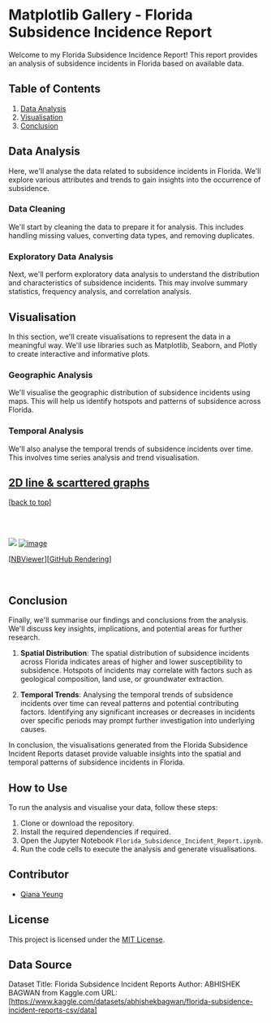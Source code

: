 # Matplotlib Gallery - Florida Subsidence Incidence Report

Welcome to my Florida Subsidence Incidence Report! This report provides an analysis of subsidence incidents in Florida based on available data.

## Table of Contents
1. [Data Analysis](#data-analysis)
2. [Visualisation](#visualisation)
3. [Conclusion](#conclusion)

## Data Analysis
Here, we'll analyse the data related to subsidence incidents in Florida. We'll explore various attributes and trends to gain insights into the occurrence of subsidence.

### Data Cleaning
We'll start by cleaning the data to prepare it for analysis. This includes handling missing values, converting data types, and removing duplicates.

### Exploratory Data Analysis
Next, we'll perform exploratory data analysis to understand the distribution and characteristics of subsidence incidents. This may involve summary statistics, frequency analysis, and correlation analysis.

## Visualisation
In this section, we'll create visualisations to represent the data in a meaningful way. We'll use libraries such as Matplotlib, Seaborn, and Plotly to create interactive and informative plots.

### Geographic Analysis
We'll visualise the geographic distribution of subsidence incidents using maps. This will help us identify hotspots and patterns of subsidence across Florida.

### Temporal Analysis
We'll also analyse the temporal trends of subsidence incidents over time. This involves time series analysis and trend visualisation.

## [2D line & scarttered graphs](./ipynb/plotting.ipynb)

[[back to top](https://github.com/rasbt/matplotlib-gallery#matplotlib-gallery)]

<br>
<br>

<a href='./ipynb/plotting'>![](./images/heatmaps.png)</a>
<a href='./ipynb/plotting'>![image](https://github.com/qianayeung/Florida-Subsidence-Incidence-Report/assets/141664041/ebb3ebb4-56b0-4d1a-8903-85480ae11045)</a>


[[NBViewer](http://nbviewer.ipython.org/github/rasbt/matplotlib-gallery/blob/master/ipynb/heatmaps.ipynb)][[GitHub Rendering](./ipynb/heatmaps.ipynb)]


<br>

## Conclusion
Finally, we'll summarise our findings and conclusions from the analysis. We'll discuss key insights, implications, and potential areas for further research.

1. **Spatial Distribution**: The spatial distribution of subsidence incidents across Florida indicates areas of higher and lower susceptibility to subsidence. Hotspots of incidents may correlate with factors such as geological composition, land use, or groundwater extraction.

2. **Temporal Trends**: Analysing the temporal trends of subsidence incidents over time can reveal patterns and potential contributing factors. Identifying any significant increases or decreases in incidents over specific periods may prompt further investigation into underlying causes.

In conclusion, the visualisations generated from the Florida Subsidence Incident Reports dataset provide valuable insights into the spatial and temporal patterns of subsidence incidents in Florida.

## How to Use
To run the analysis and visualise your data, follow these steps:
1. Clone or download the repository.
2. Install the required dependencies if required.
3. Open the Jupyter Notebook `Florida_Subsidence_Incident_Report.ipynb`.
4. Run the code cells to execute the analysis and generate visualisations.

## Contributor
- [Qiana Yeung](https://github.com/your-username)

## License
This project is licensed under the [MIT License](LICENSE).

## Data Source
Dataset Title: Florida Subsidence Incident Reports
Author: ABHISHEK BAGWAN from Kaggle.com
URL: [https://www.kaggle.com/datasets/abhishekbagwan/florida-subsidence-incident-reports-csv/data]
